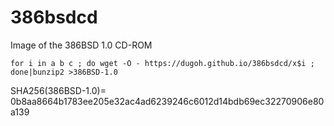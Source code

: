 # 386bsdcd
Image of the 386BSD 1.0 CD-ROM

`for i in a b c ; do wget -O - https://dugoh.github.io/386bsdcd/x$i ; done|bunzip2 >386BSD-1.0`

SHA256(386BSD-1.0)= 0b8aa8664b1783ee205e32ac4ad6239246c6012d14bdb69ec32270906e80a139
